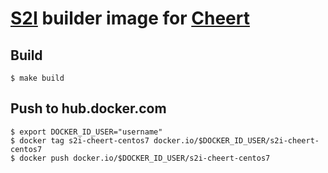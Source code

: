 # [S2I](https://github.com/openshift/source-to-image) builder image for [Cheert](https://github.com/arapov/cheert)

## Build
```
$ make build
```

## Push to hub.docker.com
```
$ export DOCKER_ID_USER="username"
$ docker tag s2i-cheert-centos7 docker.io/$DOCKER_ID_USER/s2i-cheert-centos7
$ docker push docker.io/$DOCKER_ID_USER/s2i-cheert-centos7
```
